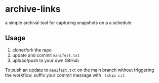 # archive-links

a simple archival tool for capturing snapshots on a a schedule

## Usage

1. clone/fork the repo
1. update and commit `manifest.txt`
1. upload/push to your own GitHub

To push an update to `manifest.txt` on the main branch without triggering the workflow, suffix your commit message with ` [skip ci]`.
